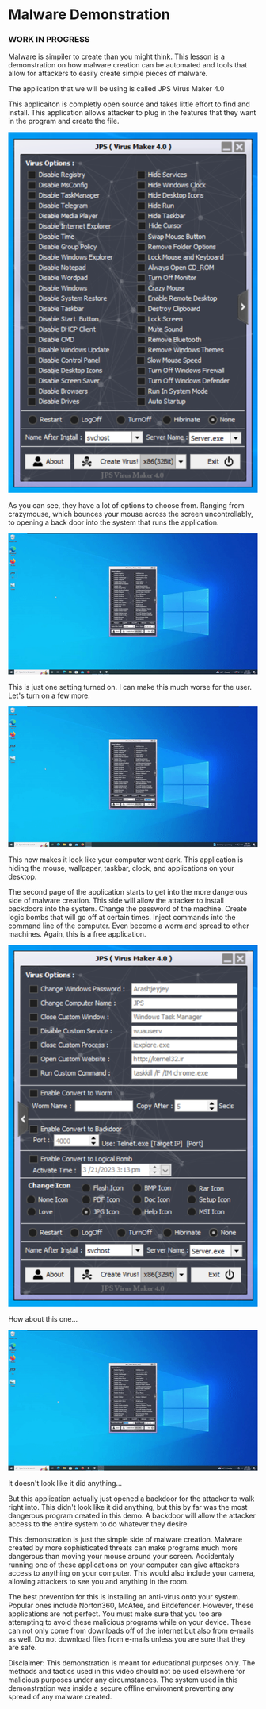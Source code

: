 # Malware Demonstration
### WORK IN PROGRESS


Malware is simpiler to create than you might think. This lesson is a demonstration on how malware creation can be automated and tools that allow for attackers to easily create simple pieces of malware. 

The application that we will be using is called JPS Virus Maker 4.0

This applicaiton is completly open source and takes little effort to find and install. This application allows attacker to plug in the features that they want in the program and create the file.

![alt text](https://github.com/GCU-GenCyber/GenCyber-Camp-23/blob/main/Malware/MalwareDemo/img/JPSvm41.png)

As you can see, they have a lot of options to choose from. Ranging from crazymouse, which bounces your mouse across the screen uncontrollably, to opening a back door into the system that runs the application. 

![alt text](https://github.com/GCU-GenCyber/GenCyber-Camp-23/blob/main/Malware/MalwareDemo/img/CrazyMouse.gif)

This is just one setting turned on. I can make this much worse for the user. Let's turn on a few more.

![alt text](https://github.com/GCU-GenCyber/GenCyber-Camp-23/blob/main/Malware/MalwareDemo/img/HiddenScreen.gif)

This now makes it look like your computer went dark. This application is hiding the mouse, wallpaper, taskbar, clock, and applications on your desktop. 



The second page of the application starts to get into the more dangerous side of malware creation. This side will allow the attacker to install backdoors into the system. Change the password of the machine. Create logic bombs that will go off at certain times. Inject commands into the command line of the computer. Even become a worm and spread to other machines. Again, this is a free application. 

![alt text](https://github.com/GCU-GenCyber/GenCyber-Camp-23/blob/main/Malware/MalwareDemo/img/JPSvm42.png)

How about this one...

![alt text](https://github.com/GCU-GenCyber/GenCyber-Camp-23/blob/main/Malware/MalwareDemo/img/Backdoor.gif)

It doesn't look like it did anything...

But this application actually just opened a backdoor for the attacker to walk right into. This didn't look like it did anything, but this by far was the most dangerous program created in this demo. A backdoor will allow the attacker access to the entire system to do whatever they desire.

This demonstration is just the simple side of malware creation. Malware created by more sophisticated threats can make programs much more dangerous than moving your mouse around your screen. Accidentaly running one of these applications on your computer can give attackers access to anything on your computer. This would also include your camera, allowing attackers to see you and anything in the room. 

The best prevention for this is installing an anti-virus onto your system. Popular ones include Norton360, McAfee, and Bitdefender. However, these applications are not perfect. You must make sure that you too are attempting to avoid these malicious programs while on your device. These can not only come from downloads off of the internet but also from e-mails as well. Do not download files from e-mails unless you are sure that they are safe.


Disclaimer: This demonstration is meant for educational purposes only. The methods and tactics used in this video should not be used elsewhere for malicious purposes under any circumstances. The system used in this demonstration was inside a secure offline enviroment preventing any spread of any malware created. 
